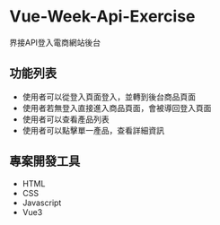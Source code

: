 # Vue-Week-Api-Exercise
界接API登入電商網站後台
    
## 功能列表

* 使用者可以從登入頁面登入，並轉到後台商品頁面
* 使用者若無登入直接進入商品頁面，會被導回登入頁面
* 使用者可以查看產品列表
* 使用者可以點擊單一產品，查看詳細資訊

## 專案開發工具
* HTML
* CSS
* Javascript
* Vue3
